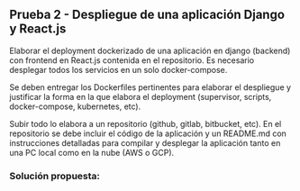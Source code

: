 ## Prueba 2 - Despliegue de una aplicación Django y React.js

Elaborar el deployment dockerizado de una aplicación en django (backend) con frontend en React.js contenida en el repositorio. Es necesario desplegar todos los servicios en un solo docker-compose.

Se deben entregar los Dockerfiles pertinentes para elaborar el despliegue y justificar la forma en la que elabora el deployment (supervisor, scripts, docker-compose, kubernetes, etc).

Subir todo lo elabora a un repositorio (github, gitlab, bitbucket, etc). En el repositorio se debe incluir el código de la aplicación y un README.md con instrucciones detalladas para compilar y desplegar la aplicación tanto en una PC local como en la nube (AWS o GCP).



### Solución propuesta:
